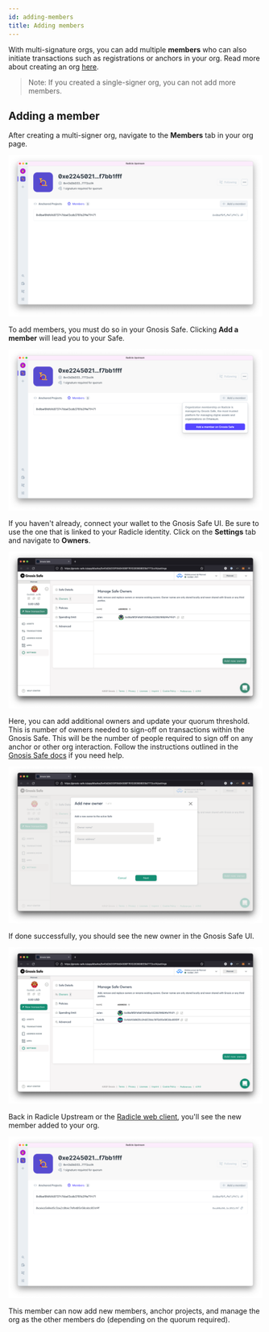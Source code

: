 ```yaml
---
id: adding-members
title: Adding members
---
```


With multi-signature orgs, you can add multiple **members** who can also initiate transactions such as registrations or anchors in your org.  Read more about creating an org [here][co].

> Note: If you created a single-signer org, you can not add more members.

## Adding a member

After creating a multi-signer org, navigate to the **Members** tab in your org page.

![single member org page][om]

To add members, you must do so in your Gnosis Safe. Clicking **Add a member** will lead you to your Safe. 

![single member button press][bp]

If you haven't already, connect your wallet to the Gnosis Safe UI. Be sure to use the one that is linked to your Radicle identity. Click on the **Settings** tab and navigate to **Owners**.

![gnosis safe ui owners][gso]

Here, you can add additional owners and update your quorum threshold. This is number of owners needed to sign-off on transactions within the Gnosis Safe. This will be the number of people required to sign off on any anchor or other org interaction. Follow the instructions outlined in the [Gnosis Safe docs][gsd] if you need help.

![gnosis safe add owners][gsa]

If done successfully, you should see the new owner in the Gnosis Safe UI.

![gnosis safe add owners][gsm]

Back in Radicle Upstream or the [Radicle web client][wc], you'll see the new member added to your org.

![gnosis safe add owners][ums]

This member can now add new members, anchor projects, and manage the org as the other members do (depending on the quorum required).


[om]: /img/org-member-1member@2x.png
[bp]: /img/org-member-button@2x.png
[gso]: /img/org-member-gnosis-member@2x.png
[gsd]: https://help.gnosis-safe.io/en/articles/3950657-add-owners
[gsa]: /img/org-member-gnosis-add@2x.png
[gsm]: /img/org-member-gnosis-added@2x.png
[ums]: /img/org-member-2members@2x.png
[wc]: https://app.radicle.network/
[co]: connecting-to-ethereum/creating-an-org.md
